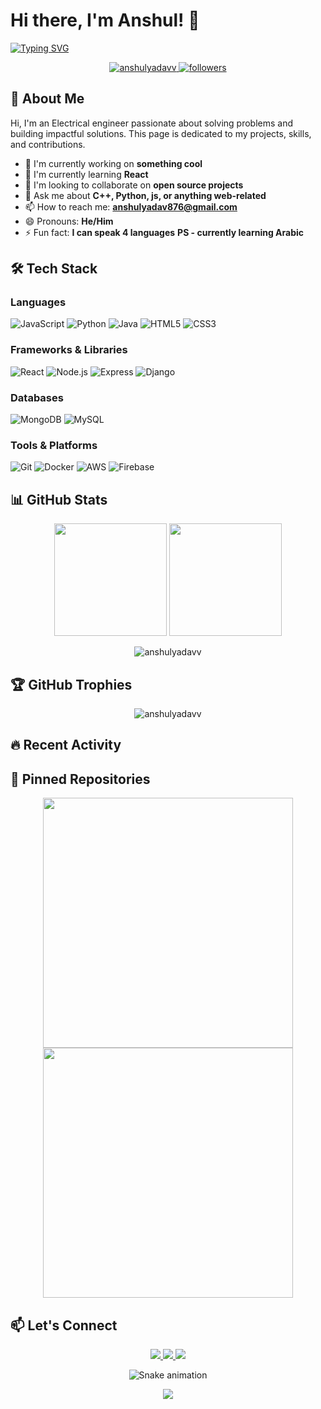 # Hi there, I'm Anshul! 👋

[![Typing SVG](https://readme-typing-svg.herokuapp.com?font=Fira+Code&pause=1000&color=36BCF7FF&width=435&lines=Full+Stack+Developer;Open+Source+Contributor;Tech+Enthusiast;Problem+Solver)](https://git.io/typing-svg)

<p align="center">
  <a href="https://github.com/anshulyadavv">
    <img src="https://komarev.com/ghpvc/?username=anshulyadavv&label=Profile%20views&color=0e75b6&style=flat" alt="anshulyadavv" />
  </a>
  <a href="https://github.com/anshulyadavv?tab=followers">
    <img src="https://img.shields.io/github/followers/anshulyadavv?label=Followers&style=social" alt="followers">
  </a>
</p>

## 🚀 About Me

Hi, I'm an Electrical engineer passionate about solving problems and building impactful solutions. This page is dedicated to my projects, skills, and contributions.


- 🔭 I'm currently working on **something cool**
- 🌱 I'm currently learning **React**
- 👯 I'm looking to collaborate on **open source projects**
- 💬 Ask me about **C++, Python, js, or anything web-related**
- 📫 How to reach me: **anshulyadav876@gmail.com**
- 😄 Pronouns: **He/Him**
- ⚡ Fun fact: **I can speak 4 languages** **PS - currently learning Arabic**

## 🛠 Tech Stack

### Languages
![JavaScript](https://img.shields.io/badge/-JavaScript-F7DF1E?style=flat-square&logo=javascript&logoColor=black)
![Python](https://img.shields.io/badge/-Python-3776AB?style=flat-square&logo=python&logoColor=white)
![Java](https://img.shields.io/badge/-Java-007396?style=flat-square&logo=java&logoColor=white)
![HTML5](https://img.shields.io/badge/-HTML5-E34F26?style=flat-square&logo=html5&logoColor=white)
![CSS3](https://img.shields.io/badge/-CSS3-1572B6?style=flat-square&logo=css3&logoColor=white)

### Frameworks & Libraries
![React](https://img.shields.io/badge/-React-61DAFB?style=flat-square&logo=react&logoColor=black)
![Node.js](https://img.shields.io/badge/-Node.js-339933?style=flat-square&logo=node.js&logoColor=white)
![Express](https://img.shields.io/badge/-Express-000000?style=flat-square&logo=express&logoColor=white)
![Django](https://img.shields.io/badge/-Django-092E20?style=flat-square&logo=django&logoColor=white)

### Databases
![MongoDB](https://img.shields.io/badge/-MongoDB-47A248?style=flat-square&logo=mongodb&logoColor=white)
![MySQL](https://img.shields.io/badge/-MySQL-4479A1?style=flat-square&logo=mysql&logoColor=white)

### Tools & Platforms
![Git](https://img.shields.io/badge/-Git-F05032?style=flat-square&logo=git&logoColor=white)
![Docker](https://img.shields.io/badge/-Docker-2496ED?style=flat-square&logo=docker&logoColor=white)
![AWS](https://img.shields.io/badge/-AWS-232F3E?style=flat-square&logo=amazon-aws&logoColor=white)
![Firebase](https://img.shields.io/badge/-Firebase-FFCA28?style=flat-square&logo=firebase&logoColor=black)

## 📊 GitHub Stats

<p align="center">
  <img height="180em" src="https://github-readme-stats.vercel.app/api?username=anshulyadavv&show_icons=true&theme=dracula&include_all_commits=true&count_private=true"/>
  <img height="180em" src="https://github-readme-stats.vercel.app/api/top-langs/?username=anshulyadavv&layout=compact&langs_count=8&theme=dracula"/>
</p>

<p align="center">
  <img src="https://github-readme-streak-stats.herokuapp.com/?user=anshulyadavv&theme=dracula" alt="anshulyadavv" />
</p>

## 🏆 GitHub Trophies

<p align="center">
  <img src="https://github-profile-trophy.vercel.app/?username=anshulyadavv&theme=dracula&no-frame=true&no-bg=true&margin-w=4" alt="anshulyadavv" />
</p>

## 🔥 Recent Activity

<!--START_SECTION:activity--
1. 🎉 Merged PR [#123] in [organization/repo]
2. 🚀 Published release [v1.2.3] in [anshulyadavv/project]
3. 💪 Opened PR [#456] in [organization/repo]
4. 🎨 Improved UI in [anshulyadavv/webapp]
5. 🐛 Fixed bug in [anshulyadavv/api-service]
<!--END_SECTION:activity-->

## 📌 Pinned Repositories

<p align="center">
  <a href="https://github.com/anshulyadavv/project1">
    <img width="400" src="https://github-readme-stats.vercel.app/api/pin/?username=anshulyadavv&repo=project1&theme=dracula" />
  </a>
  <a href="https://github.com/anshulyadavv/project2">
    <img width="400" src="https://github-readme-stats.vercel.app/api/pin/?username=anshulyadavv&repo=project2&theme=dracula" />
  </a>
</p>

## 📫 Let's Connect

<p align="center">
  <a href="https://linkedin.com/in/anshulyadavv">
    <img src="https://img.shields.io/badge/-LinkedIn-0077B5?style=for-the-badge&logo=linkedin&logoColor=white"/>
  </a>
 <!-- <a href="https://dev.to/anshulyadavv">
    <img src="https://img.shields.io/badge/-DEV.to-0A0A0A?style=for-the-badge&logo=dev.to&logoColor=white"/>
  </a> -->
  <a href="https://medium.com/@anshulyadavv">
    <img src="https://img.shields.io/badge/-Medium-12100E?style=for-the-badge&logo=medium&logoColor=white"/>
  </a>
  <a href="mailto:anshulyadav876@gmail.com">
    <img src="https://img.shields.io/badge/-Email-D14836?style=for-the-badge&logo=gmail&logoColor=white"/>
  </a>
</p>

<p align="center">
  <img src="https://raw.githubusercontent.com/anshulyadavv/anshulyadavv/output/snake.svg" alt="Snake animation"/>
</p>

<p align="center"> 
  <img src="https://capsule-render.vercel.app/api?type=waving&color=gradient&height=60&section=footer"/>
</p>
